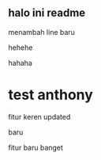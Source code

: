 ## halo ini readme

menambah line baru

hehehe

hahaha

test anthony
=======

fitur keren updated

baru

fitur baru banget

